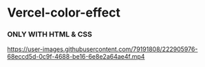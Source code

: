 # Vercel-color-effect

### ONLY WITH HTML & CSS



https://user-images.githubusercontent.com/79191808/222905976-68eccd5d-0c9f-4688-be16-6e8e2a64ae4f.mp4

